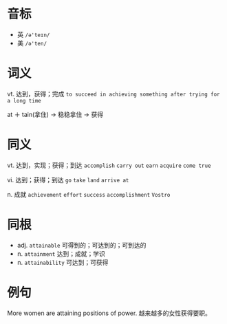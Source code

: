 # 音标

- 英 `/ə'teɪn/`
- 美 `/ə'ten/`

# 词义

vt. 达到，获得；完成
`to succeed in achieving something after trying for a long time`



at ＋ tain(拿住) → 稳稳拿住 → 获得

# 同义

vt. 达到，实现；获得；到达
`accomplish` `carry out` `earn` `acquire` `come true`

vi. 达到；获得；到达
`go` `take` `land` `arrive at`

n. 成就
`achievement` `effort` `success` `accomplishment` `Vostro`

# 同根

- adj. `attainable` 可得到的；可达到的；可到达的
- n. `attainment` 达到；成就；学识
- n. `attainability` 可达到；可获得

# 例句

More women are attaining positions of power.
越来越多的女性获得要职。


